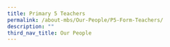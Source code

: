 ```yaml
---
title: Primary 5 Teachers
permalink: /about-mbs/Our-People/P5-Form-Teachers/
description: ""
third_nav_title: Our People
---
```


